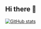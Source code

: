 ## Hi there 👋

[![GitHub stats](https://github-readme-stats.vercel.app/api?username=softplus10)](https://github.com/anuraghazra/github-readme-stats)
